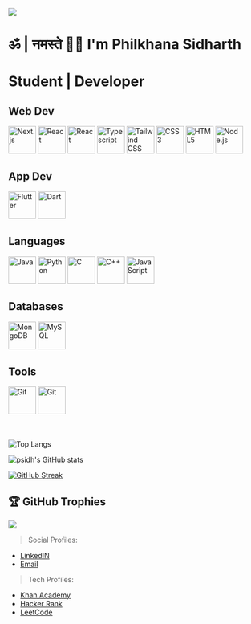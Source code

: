 ![](https://capsule-render.vercel.app/api?type=waving&color=gradient&height=100&section=header)
<div align="left">


# ॐ | नमस्ते 🙏🏼 I'm Philkhana Sidharth
# Student | Developer
<div align="left">
  
  ## Web Dev
  <div>
  
  <img src="https://github.com/psidh/psidh/blob/master/images/nextjs-boilerplate-logo.png?sanitize=true" alt="Next.js" width="55px" height="55px"></a> 
  <img src="https://github.com/get-icon/geticon/raw/master/icons/react.svg" alt="React" width="55px" height="55px"></a>
  <img src="https://github.com/get-icon/geticon/raw/master/icons/vue.svg" alt="React" width="55px" height="55px"></a>
  <img src="https://github.com/get-icon/geticon/raw/master/icons/typescript-icon.svg" alt="Typescript" width="55px" height="55px"></a>
  <a href="https://tailwindcss.com/" title="Tailwind CSS"><img src="https://github.com/get-icon/geticon/raw/master/icons/tailwindcss-icon.svg" alt="Tailwind CSS" width="55px" height="55px"></a>
  <a href="https://www.w3.org/TR/CSS/" title="CSS3"><img src="https://github.com/get-icon/geticon/raw/master/icons/css-3.svg" alt="CSS3" width="55px" height="55px"></a>
  <a href="https://www.w3.org/TR/html5/" title="HTML5"><img src="https://github.com/get-icon/geticon/raw/master/icons/html-5.svg" alt="HTML5" width="55px" height="55px"></a>
  <a href="https://nodejs.org/" title="Node.js"><img src="https://github.com/get-icon/geticon/raw/master/icons/nodejs-icon.svg" alt="Node.js" width="55px" height="55px"></a>

  </div>

  ## App Dev

  <div>
  <a href="https://git-scm.com/" title="Flutter"><img src="https://github.com/get-icon/geticon/raw/master/icons/flutter.svg" alt="Flutter" width="55px" height="55px"></a>
  <a href="https://git-scm.com/" title="Dart"><img src="https://github.com/get-icon/geticon/raw/master/icons/dart.svg" alt="Dart" width="55px" height="55px"></a>

  </div>

  ## Languages
  
  <div>
  <a href="https://www.java.com/" title="Java"><img src="https://github.com/get-icon/geticon/raw/master/icons/java.svg" alt="Java" width="55px" height="55px"></a>
  <a href="https://www.python.org/" title="Python"><img src="https://github.com/get-icon/geticon/raw/master/icons/python.svg" alt="Python" width="55px" height="55px"></a>
  <a href="https://en.wikipedia.org/wiki/C_(programming_language)" title="C"><img src="https://github.com/get-icon/geticon/raw/master/icons/c.svg" alt="C" width="55px" height="55px"></a>
  <a href="https://isocpp.org/" title="C++"><img src="https://github.com/get-icon/geticon/raw/master/icons/c-plusplus.svg" alt="C++" width="55px" height="55px"></a>
  <img src="https://github.com/get-icon/geticon/raw/master/icons/javascript.svg" alt="JavaScript" width="55px" height="55px"></a>
  </div>

  ## Databases

  <div>
    
  <a href="https://www.mongodb.org/" title="MongoDB"><img src="https://github.com/get-icon/geticon/raw/master/icons/mongodb-icon.svg" alt="MongoDB" width="55px" height="55px"></a>
  <a href="https://dev.mysql.com/" title="MySQL"><img src="https://github.com/get-icon/geticon/raw/master/icons/mysql.svg" alt="MySQL" width="55px" height="55px"></a>

  </div>

  ## Tools

  <div>
  <a href="https://git-scm.com/" title="Git"><img src="https://github.com/get-icon/geticon/raw/master/icons/git-icon.svg" alt="Git" width="55px" height="55px"></a>
  <img src="https://upload.wikimedia.org/wikipedia/commons/thumb/9/9a/Visual_Studio_Code_1.35_icon.svg/1200px-Visual_Studio_Code_1.35_icon.svg.png" alt="Git" width="55px" height="55px">
  </div>
</div>

<br>
<br>

 ![Top Langs](https://github-readme-stats.vercel.app/api/top-langs/?username=psidh&hide=asp&langs_count=8&border_radius=34&bg_color=30,e96443,904e95&title_color=ffffff&text_color=ffffff&icon_color=ffffff&java=ffffff)

![psidh's GitHub stats](https://github-readme-stats.vercel.app/api?username=psidh&show_icons=true&border_radius=16)

[![GitHub Streak](https://github-readme-streak-stats.herokuapp.com/?user=psidh&theme=dracula&hide_border=true)](https://github.com/psidh?tab=repositories)

## 🏆 GitHub Trophies
![](https://github-profile-trophy.vercel.app/?username=psidh&no-frame=false&no-bg=false&margin-w=4)


 </div>




> Social Profiles: 
  - <div class="badge-base LI-profile-badge" data-locale="en_US" data-size="large" data-theme="dark" data-type="HORIZONTAL" data-vanity="p-sidharth-08b551255" data-version="v1"><a class="badge-base__link LI-simple-link" href="https://in.linkedin.com/in/p-sidharth-08b551255?trk=profile-badge">LinkedIN</a></div>
  - <div class="badge-base LI-profile-badge" data-locale="en_US" data-size="large" data-theme="dark" data-type="HORIZONTAL" data-vanity="p-sidharth-08b551255" data-version="v1"><a class="badge-base__link LI-simple-link" href="mailto:philkhanasidharth14@gmail.com">Email</a></div>
  
  
> Tech Profiles:
  - <div class="badge-base LI-profile-badge" data-locale="en_US" data-size="large" data-theme="dark" data-type="HORIZONTAL" data-vanity="p-sidharth-08b551255" data-version="v1"><a class="badge-base__link LI-simple-link" href="https://www.khanacademy.org/profile/me/courses?learn=1?trk=profile-badge">Khan Academy</a></div>
  - <div class="badge-base LI-profile-badge" data-locale="en_US" data-size="large" data-theme="dark" data-type="HORIZONTAL" data-vanity="p-sidharth-08b551255" data-version="v1"><a class="badge-base__link LI-simple-link" href="https://www.hackerrank.com/philkhanasidhar1?trk=profile-badge">Hacker Rank</a></div>
  - <div class="badge-base LI-profile-badge" data-locale="en_US" data-size="large" data-theme="dark" data-type="HORIZONTAL" data-vanity="p-sidharth-08b551255" data-version="v1"><a class="badge-base__link LI-simple-link" href="https://leetcode.com/philkhanasidharth14?trk=profile-badge">LeetCode</a></div>
  
</div>
